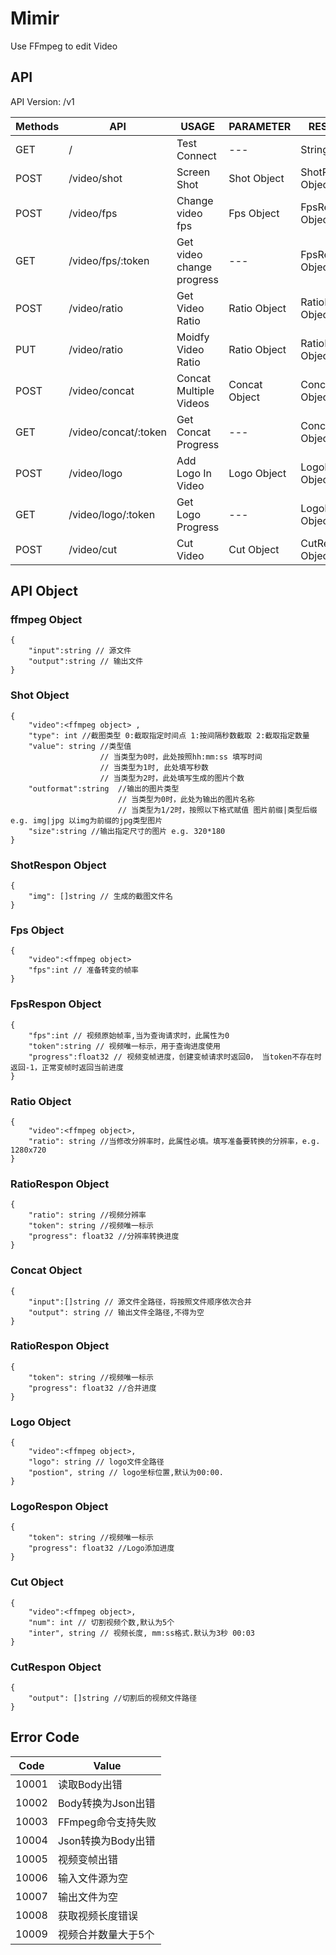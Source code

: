 # Mimir
Use FFmpeg to edit Video

## API

API Version: /v1

Methods|API| USAGE| PARAMETER|RESPONSE|
-------|----|-----|----------|--------|
GET| / | Test Connect| --- | String |
POST|/video/shot| Screen Shot | Shot Object | ShotRespon Object |
POST|/video/fps| Change video fps | Fps Object | FpsRespon Object |
GET|/video/fps/:token| Get video change progress | --- | FpsRespon Object |
POST|/video/ratio| Get Video Ratio  | Ratio Object | RatioRespon Object |
PUT|/video/ratio| Moidfy Video Ratio  | Ratio Object | RatioRespon Object |
POST|/video/concat| Concat Multiple Videos | Concat Object | ConcatRespon Object|
GET|/video/concat/:token| Get Concat Progress | --- | ConcatRespon Object|
POST|/video/logo| Add Logo In Video | Logo Object | LogoRespon Object|
GET|/video/logo/:token| Get Logo Progress | --- | LogoRespon Object|
POST|/video/cut| Cut Video | Cut Object | CutRespon Object|

## API Object

### ffmpeg Object
```
{
    "input":string // 源文件
    "output":string // 输出文件
}
```

### Shot Object
```
{
    "video":<ffmpeg object> ,
    "type": int //截图类型 0:截取指定时间点 1:按间隔秒数截取 2:截取指定数量
    "value": string //类型值
	                // 当类型为0时，此处按照hh:mm:ss 填写时间
	                // 当类型为1时, 此处填写秒数
                    // 当类型为2时，此处填写生成的图片个数
    "outformat":string  //输出的图片类型
	                    // 当类型为0时，此处为输出的图片名称
	                    // 当类型为1/2时，按照以下格式赋值 图片前缀|类型后缀 e.g. img|jpg 以img为前缀的jpg类型图片
    "size":string //输出指定尺寸的图片 e.g. 320*180
}
```

### ShotRespon Object
```
{
    "img": []string // 生成的截图文件名
}
```

### Fps Object
```
{
    "video":<ffmpeg object>
    "fps":int // 准备转变的帧率
}
```

### FpsRespon Object
```
{
    "fps":int // 视频原始帧率,当为查询请求时，此属性为0
    "token":string // 视频唯一标示，用于查询进度使用
    "progress":float32 // 视频变帧进度，创建变帧请求时返回0， 当token不存在时返回-1，正常变帧时返回当前进度
}

```

### Ratio Object
```
{
    "video":<ffmpeg object>,
    "ratio": string //当修改分辨率时，此属性必填。填写准备要转换的分辨率，e.g. 1280x720
}
```

### RatioRespon Object
```
{
    "ratio": string //视频分辨率
    "token": string //视频唯一标示
    "progress": float32 //分辨率转换进度
}
```

### Concat Object
```
{
    "input":[]string // 源文件全路径，将按照文件顺序依次合并
    "output": string // 输出文件全路径,不得为空
}
```

### RatioRespon Object
```
{
    "token": string //视频唯一标示
    "progress": float32 //合并进度
}
```

### Logo Object
```
{
    "video":<ffmpeg object>,
    "logo": string // logo文件全路径
    "postion", string // logo坐标位置,默认为00:00. 
}
```

### LogoRespon Object
```
{
    "token": string //视频唯一标示
    "progress": float32 //Logo添加进度
}
```

### Cut Object
```
{
    "video":<ffmpeg object>,
    "num": int // 切割视频个数,默认为5个
    "inter", string // 视频长度, mm:ss格式.默认为3秒 00:03
}
```

### CutRespon Object
```
{
    "output": []string //切割后的视频文件路径
}
```

## Error Code

Code|Value|
-------|----|
10001|读取Body出错|
10002|Body转换为Json出错|
10003|FFmpeg命令支持失败|
10004|Json转换为Body出错|
10005|视频变帧出错|
10006|输入文件源为空|
10007|输出文件为空|
10008|获取视频长度错误|
10009|视频合并数量大于5个|